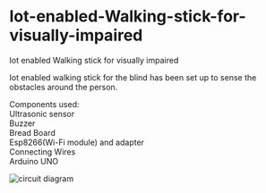 # Iot-enabled-Walking-stick-for-visually-impaired
Iot enabled Walking stick for visually impaired

Iot enabled walking stick for the blind has been set up to sense the obstacles around the person. 

Components used:  
Ultrasonic sensor  
Buzzer  
Bread Board  
Esp8266(Wi-Fi module) and adapter  
Connecting Wires  
Arduino UNO  


![circuit diagram](https://user-images.githubusercontent.com/7759342/123505631-dc499d00-d67d-11eb-87c9-84efbde4b178.PNG)
